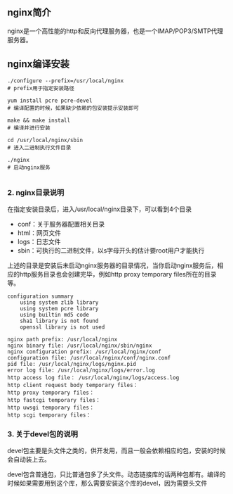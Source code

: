 ## nginx简介
nginx是一个高性能的http和反向代理服务器，也是一个IMAP/POP3/SMTP代理服务器。

## nginx编译安装
```
./configure --prefix=/usr/local/nginx
# prefix用于指定安装路径

yum install pcre pcre-devel
# 编译配置的时候，如果缺少依赖的包安装提示安装即可

make && make install
# 编译并进行安装

cd /usr/local/nginx/sbin
# 进入二进制执行文件目录

./nginx
# 启动nginx服务


```

### 2. nginx目录说明
在指定安装目录后，进入/usr/local/nginx目录下，可以看到4个目录
- conf：关于服务器配置相关目录
- html：网页文件
- logs：日志文件
- sbin：可执行的二进制文件，以s字母开头的估计要root用户才能执行

上述的目录是安装后未启动nginx服务器的目录情况，当你启动nginx服务后，相应的http服务目录也会创建完毕，例如http proxy temporary files所在的目录等。

```
configuration summary
	using system zlib library
	using system pcre library
	using builtin md5 code
	sha1 library is not found
	openssl library is not used

nginx path prefix: /usr/local/nginx
nginx binary file: /usr/local/nginx/sbin/nginx
nginx configuration prefix: /usr/local/nginx/conf
configuration file: /usr/local/nginx/conf/nginx.conf
pid file: /usr/local/nginx/logs/nginx.pid
error log file: /usr/local/nginx/logs/error.log
http access log file： /usr/local/nginx/logs/access.log
http client request body temporary files：
http proxy temporary files：
http fastcgi temporary files：
http uwsgi temporary files：
http scgi temporary files：

```

### 3. 关于devel包的说明
devel包主要是头文件之类的，供开发用，而且一般会依赖相应的包，安装的时候会自动装上去。

devel包含普通包，只比普通包多了头文件。动态链接库的话两种包都有。编译的时候如果需要用到这个库，那么需要安装这个库的devel，因为需要头文件